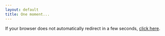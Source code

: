 ```yaml
---
layout: default
title: One moment...
---
```

<html>
<head>
<title>Carlo Cruz-Albrecht</title>
<meta http-equiv="refresh" content="0; URL=">
<meta name="keywords" content="automatic redirection">
</head>
<body>
If your browser does not automatically redirect in a few seconds, <a href="">click here</a>.
</body>
</html>
